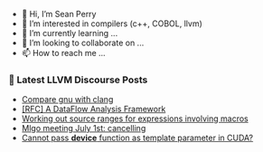 - 👋 Hi, I’m Sean Perry
- 👀 I’m interested in compilers (c++, COBOL, llvm)
- 🌱 I’m currently learning ...
- 💞️ I’m looking to collaborate on ...
- 📫 How to reach me ...

<!---
s66perry/s66perry is a ✨ special ✨ repository because its `README.md` (this file) appears on your GitHub profile.
You can click the Preview link to take a look at your changes.
--->
### 📕 Latest LLVM Discourse Posts

<!-- DISCOURSE-LLVM:START -->
- [Compare gnu with clang](https://discourse.llvm.org/t/compare-gnu-with-clang/63349#post_2)
- [[RFC] A DataFlow Analysis Framework](https://discourse.llvm.org/t/rfc-a-dataflow-analysis-framework/63340?page=2#post_37)
- [Working out source ranges for expressions involving macros](https://discourse.llvm.org/t/working-out-source-ranges-for-expressions-involving-macros/63469#post_1)
- [Mlgo meeting July 1st: cancelling](https://discourse.llvm.org/t/mlgo-meeting-july-1st-cancelling/63468#post_1)
- [Cannot pass __device__ function as template parameter in CUDA?](https://discourse.llvm.org/t/cannot-pass-device-function-as-template-parameter-in-cuda/63435#post_2)
<!-- DISCOURSE-LLVM:END -->
